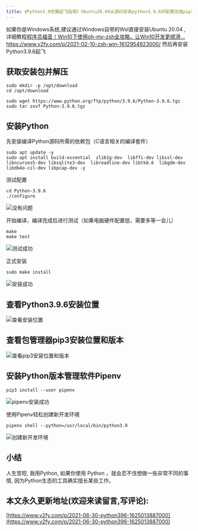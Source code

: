 ```yaml
---
title: 《Python3.9优雅起飞指南》Ubuntu20.04从源码安装python3.9.6并配置完成pip3和pipenv教程
---
```


如果你是Windows系统,建议通过Windows自带的Wsl直接安装Ubuntu 20.04 , 详细教程[程序员福音！Win10下使用oh-my-zsh全攻略，让Win10开发更顺滑…](https://www.v2fy.com/p/2021-02-10-zsh-win-1612954923000/) https://www.v2fy.com/p/2021-02-10-zsh-win-1612954923000/ 然后再安装Python3.9.6起飞

## 获取安装包并解压

```
sudo mkdir -p /opt/download
cd /opt/download

sudo wget https://www.python.org/ftp/python/3.9.6/Python-3.9.6.tgz
sudo tar zxvf Python-3.9.6.tgz
```

## 安装Python

先安装编译Python源码所需的依赖包（C语言相关的编译套件）
```
sudo apt update -y
sudo apt install build-essential  zlib1g-dev  libffi-dev libssl-dev libncurses5-dev libsqlite3-dev  libreadline-dev libtk8.6  libgdm-dev libdb4o-cil-dev libpcap-dev -y
```

测试配置
```
cd Python-3.9.6
./configure
```
![没有问题](https://cdn.fangyuanxiaozhan.com/assets/16250139052476FCDtysZ.png)

开始编译，编译完成后进行测试（如果电脑硬件配置低，需要多等一会儿）
```
make
make test
```

![测试成功](https://cdn.fangyuanxiaozhan.com/assets/1625013905262yHM3NnhW.png)



正式安装
```
sudo make install
```


![安装成功](https://cdn.fangyuanxiaozhan.com/assets/1625013905254yxMDJsZd.png)


## 查看Python3.9.6安装位置


![查看安装位置](https://cdn.fangyuanxiaozhan.com/assets/1625013905231m7dati80.png)


## 查看包管理器pip3安装位置和版本

![查看pip3安装位置和版本](https://cdn.fangyuanxiaozhan.com/assets/162501390524061GXQnns.png)


## 安装Python版本管理软件Pipenv

```
pip3 install --user pipenv
```

![pipenv安装成功](https://cdn.fangyuanxiaozhan.com/assets/1625013905322TwRJhpEC.png)

使用Pipenv轻松创建新开发环境

```
pipenv shell --python=/usr/local/bin/python3.9
```

![创建新开发环境](https://cdn.fangyuanxiaozhan.com/assets/1625013905847c8nwCDRD.png)





## 小结



人生苦短, 我用Python, 如果你使用 Python ，就会忍不住想做一些非常不同的事情, 因为Python生态的工具确实擅长某些工作。



## 本文永久更新地址(欢迎来读留言,写评论):

[https://www.v2fy.com/p/2021-06-30-python396-1625013887000](https://www.v2fy.com/p/2021-06-30-python396-1625013887000)